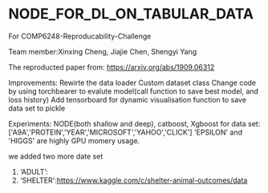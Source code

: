 # NODE_FOR_DL_ON_TABULAR_DATA
 For COMP6248-Reproducability-Challenge

Team member:Xinxing Cheng, Jiajie Chen, Shengyi Yang

The reproducted paper from: https://arxiv.org/abs/1909.06312

Improvements: 
Rewirte the data loader
Custom dataset class
Change code by using torchbearer to evalute model(call function to save best model, and loss history)
Add tensorboard for dynamic visualisation
function to save data set to pickle

Experiments:
NODE(both shallow and deep), catboost, Xgboost
for data set:['A9A','PROTEIN','YEAR','MICROSOFT','YAHOO','CLICK']
'EPSILON' and 'HIGGS' are highly GPU momery usage.

we added two more date set 
1. ‘ADULT’:
2. ‘SHELTER':https://www.kaggle.com/c/shelter-animal-outcomes/data